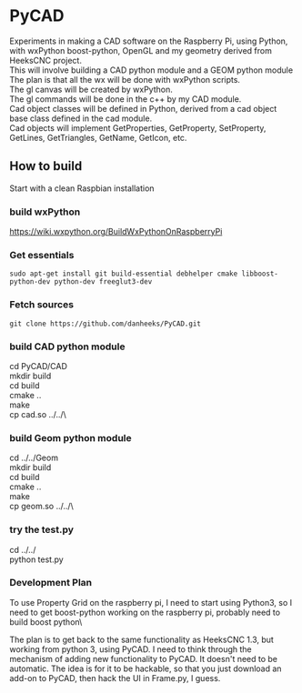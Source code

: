 # PyCAD
Experiments in making a CAD software on the Raspberry Pi, using Python, with wxPython boost-python, OpenGL and my geometry derived from HeeksCNC project.\
This will involve building a CAD python module and a GEOM python module\
The plan is that all the wx will be done with wxPython scripts.\
The gl canvas will be created by wxPython.\
The gl commands will be done in the c++ by my CAD module.\
Cad object classes will be defined in Python, derived from a cad object base class defined in the cad module.\
Cad objects will implement GetProperties, GetProperty, SetProperty, GetLines, GetTriangles, GetName, GetIcon, etc.

## How to build ##
Start with a clean Raspbian installation

### build wxPython ###
https://wiki.wxpython.org/BuildWxPythonOnRaspberryPi

### Get essentials ###
```
sudo apt-get install git build-essential debhelper cmake libboost-python-dev python-dev freeglut3-dev
```

### Fetch sources ###
```
git clone https://github.com/danheeks/PyCAD.git
```

### build CAD python module ###
cd PyCAD/CAD\
mkdir build\
cd build\
cmake ..\
make\
cp cad.so ../../\

### build Geom python module ###
cd ../../Geom\
mkdir build\
cd build\
cmake ..\
make\
cp geom.so ../../\

### try the test.py ###
cd ../../\
python test.py

### Development Plan ###
To use Property Grid on the raspberry pi, I need to start using Python3, so I need to get boost-python working on the raspberry pi, probably need to build boost python\

The plan is to get back to the same functionality as HeeksCNC 1.3, but working from python 3, using PyCAD.
I need to think through the mechanism of adding new functionality to PyCAD.
It doesn't need to be automatic. The idea is for it to be hackable, so that you just download an add-on to PyCAD, then hack the UI in Frame.py, I guess.
